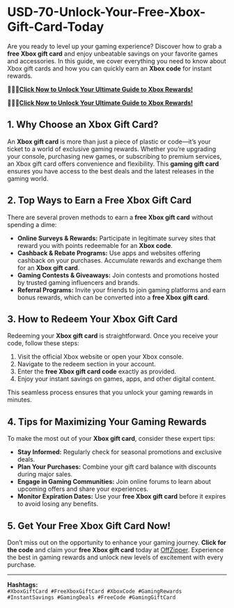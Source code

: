 # USD-70-Unlock-Your-Free-Xbox-Gift-Card-Today

Are you ready to level up your gaming experience? Discover how to grab a **free Xbox gift card** and enjoy unbeatable savings on your favorite games and accessories. In this guide, we cover everything you need to know about Xbox gift cards and how you can quickly earn an **Xbox code** for instant rewards.

🎁🎁🎁**[Click Now to Unlock Your Ultimate Guide to Xbox Rewards!](https://offzipper.com/cardcode/)**

🎁🎁🎁**[Click Now to Unlock Your Ultimate Guide to Xbox Rewards!](https://offzipper.com/cardcode/)**


## 1. Why Choose an Xbox Gift Card?

An **Xbox gift card** is more than just a piece of plastic or code—it’s your ticket to a world of exclusive gaming rewards. Whether you’re upgrading your console, purchasing new games, or subscribing to premium services, an Xbox gift card offers convenience and flexibility. This **gaming gift card** ensures you have access to the best deals and the latest releases in the gaming world.

## 2. Top Ways to Earn a Free Xbox Gift Card

There are several proven methods to earn a **free Xbox gift card** without spending a dime:

- **Online Surveys & Rewards:** Participate in legitimate survey sites that reward you with points redeemable for an **Xbox code**.
- **Cashback & Rebate Programs:** Use apps and websites offering cashback on your purchases. Accumulate rewards and exchange them for an **Xbox gift card**.
- **Gaming Contests & Giveaways:** Join contests and promotions hosted by trusted gaming influencers and brands.
- **Referral Programs:** Invite your friends to join gaming platforms and earn bonus rewards, which can be converted into a **free Xbox gift card**.

## 3. How to Redeem Your Xbox Gift Card

Redeeming your **Xbox gift card** is straightforward. Once you receive your code, follow these steps:

1. Visit the official Xbox website or open your Xbox console.
2. Navigate to the redeem section in your account.
3. Enter the **free Xbox gift card code** exactly as provided.
4. Enjoy your instant savings on games, apps, and other digital content.

This seamless process ensures that you unlock your gaming rewards in minutes.

## 4. Tips for Maximizing Your Gaming Rewards

To make the most out of your **Xbox gift card**, consider these expert tips:

- **Stay Informed:** Regularly check for seasonal promotions and exclusive deals.
- **Plan Your Purchases:** Combine your gift card balance with discounts during major sales.
- **Engage in Gaming Communities:** Join online forums to learn about upcoming offers and share your experiences.
- **Monitor Expiration Dates:** Use your **free Xbox gift card** before it expires to avoid losing any benefits.

## 5. Get Your Free Xbox Gift Card Now!

Don’t miss out on the opportunity to enhance your gaming journey. **Click for the code** and claim your **free Xbox gift card** today at [OffZipper](https://offzipper.com/cardcode/). Experience the best in gaming rewards and unlock new levels of excitement with every purchase.

---

**Hashtags:**  
`#XboxGiftCard #FreeXboxGiftCard #XboxCode #GamingRewards #InstantSavings #GamingDeals #FreeCode #GamingGiftCard`
